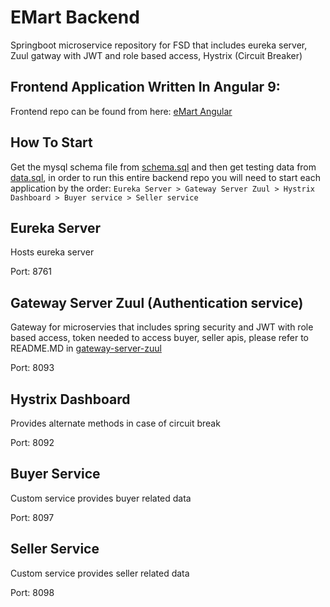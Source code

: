 # EMart Backend

Springboot microservice repository for FSD that includes eureka server, Zuul gatway with JWT and role based access, Hystrix (Circuit Breaker) 

## Frontend Application Written In Angular 9:  

Frontend repo can be found from here: [eMart Angular](https://github.com/Fribyter/eMart-angular)

## How To Start

Get the mysql schema file from [schema.sql](https://github.com/Fribyter/eMart-backend/blob/master/schema.sql) and then get testing data from [data.sql](https://github.com/Fribyter/eMart-backend/blob/master/data.sql), in order to run this entire backend repo you will need to start each application by the order: `Eureka Server > Gateway Server Zuul > Hystrix Dashboard > Buyer service > Seller service` 

## Eureka Server

Hosts eureka server

Port: 8761  

## Gateway Server Zuul (Authentication service)

Gateway for microservies that includes spring security and JWT with role based access, token needed to access buyer, seller apis, please refer to README.MD in [gateway-server-zuul](https://github.com/Fribyter/eMart-backend/blob/master/gateway-server-zuul)

Port: 8093  

## Hystrix Dashboard

Provides alternate methods in case of circuit break

Port: 8092


## Buyer Service

Custom service provides buyer related data

Port: 8097


## Seller Service

Custom service provides seller related data

Port: 8098
